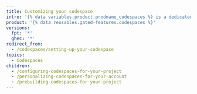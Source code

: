 ```yaml
---
title: Customizing your codespace
intro: '{% data variables.product.prodname_codespaces %} is a dedicated environment for you. You can configure your repositories with a dev container to define their default Codespaces environment, and personalize your development experience across all of your codespaces with dotfiles and Settings Sync.'
product: '{% data reusables.gated-features.codespaces %}'
versions:
  fpt: '*'
  ghec: '*'
redirect_from:
  - /codespaces/setting-up-your-codespace
topics:
  - Codespaces
children:
  - /configuring-codespaces-for-your-project
  - /personalizing-codespaces-for-your-account
  - /prebuilding-codespaces-for-your-project
---
```

 
